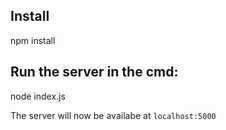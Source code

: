 ## Install
npm install

## Run the server in the cmd:
node index.js 

The server will now be availabe at `localhost:5000`
